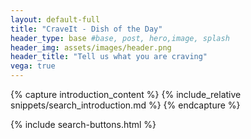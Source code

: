 ```yaml
---
layout: default-full
title: "CraveIt - Dish of the Day"
header_type: base #base, post, hero,image, splash
header_img: assets/images/header.png
header_title: "Tell us what you are craving"
vega: true
---
```


[//]: # (Introduction section)
{% capture introduction_content %}
    {% include_relative snippets/search_introduction.md %}
{% endcapture %}



{% include search-buttons.html  %}
